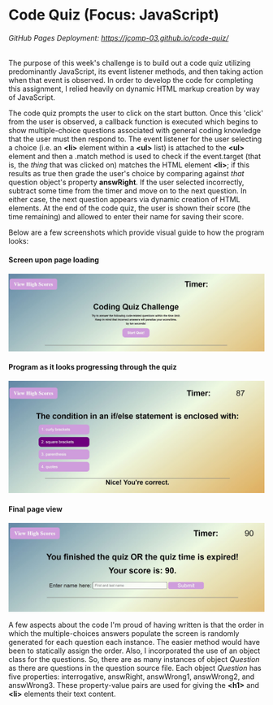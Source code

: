# Code Quiz (Focus: JavaScript)
###### GitHub Pages Deployment: https://jcomp-03.github.io/code-quiz/

The purpose of this week's challenge is to build out a code quiz utilizing predominantly JavaScript, its event listener methods, and then taking action when that event is observed. In order to develop the code for completing this assignment, I relied heavily on dynamic HTML markup creation by way of JavaScript.

The code quiz prompts the user to click on the start button. Once this 'click' from the user is observed, a callback function is executed which begins to show multiple-choice questions associated with general coding knowledge that the user must then respond to. The event listener for the user selecting a choice (i.e. an **\<li\>** element within a **\<ul\>** list) is attached to the **\<ul\>** element and then a .match method is used to check if the event.target (that is, the *thing* that was clicked on) matches the HTML element **\<li\>**; if this results as true then grade the user's choice by comparing against *that* question object's property __answRight__. If the user selected incorrectly, subtract some time from the timer and move on to the next question. In either case, the next question appears via dynamic creation of HTML elements. At the end of the code quiz, the user is shown their score (the time remaining) and allowed to enter their name for saving their score.

Below are a few screenshots which provide visual guide to how the program looks:

#### Screen upon page loading
![Screen on loading](/assets/images/capture-front-page.JPG)


#### Program as it looks progressing through the quiz
![Screen midway through the program](/assets/images/capture-choice-progression.JPG)

#### Final page view
![Final page display](/assets/images/capture-final-page.JPG)

A few aspects about the code I'm proud of having written is that the order in which the multiple-choices answers populate the screen is randomly generated for each question each instance. The easier method would have been to statically assign the order. Also, I incorporated the use of an object class for the questions. So, there are as many instances of object *Question* as there are questions in the question source file. Each object *Question* has five properties: interrogative, answRight, answWrong1, answWrong2, and answWrong3. These property-value pairs are used for giving the **\<h1\>** and **\<li\>** elements their text content.
